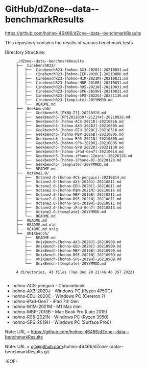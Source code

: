 # GitHub/dZone--data--benchmarkResults

https://github.com/hohno-46466/dZone--data--benchmarkResults

This repository contains the results of various benchmark tests

Directory Structure:

``` 
     ./dZone--data--benchmarkResults
     ├──  CinebenchR23/
     │   ├──  CinebenchR23-[hohno-AX3-2020J]-20210831.md
     │   ├──  CinebenchR23-[hohno-EEU-2020C]-202108DD.md
     │   ├──  CinebenchR23-[hohno-M1M-2021M]-20210831.md
     │   ├──  CinebenchR23-[hohno-MBP-2016B]-20210831.md
     │   ├──  CinebenchR23-[hohno-R95-2021N]-20210831.md
     │   ├──  CinebenchR23-[hohno-SP6-2019H]-20210831.md
     │   ├──  CinebenchR23-[hohno-SP8-2022G]-20221130.md
     │   ├──  CinebenchR23-[template]-20YYMMDD.md
     │   └──  README.md
     ├──  Geekbench5/
     │   ├──  Geekbench5-[PYNQ-Z1]-20210928.md
     │   ├──  Geekbench5-[RPi20210507-2121Y4]-20210928.md
     │   ├──  Geekbench5-[hohno-ACS-2021R]-20210816.md
     │   ├──  Geekbench5-[hohno-AX3-2020J]-20210805.md
     │   ├──  Geekbench5-[hohno-EEU-2020C]-20210318.md
     │   ├──  Geekbench5-[hohno-MBP-2016B]-20210805.md
     │   ├──  Geekbench5-[hohno-R95-2021N]-20210805.md
     │   ├──  Geekbench5-[hohno-SP6-2019H]-20210805.md
     │   ├──  Geekbench5-[hohno-SP8-2022U]-20221130.md
     │   ├──  Geekbench5-[hohno-iPad-Gen7]-20210614.md
     │   ├──  Geekbench5-[hohno-iPhone-12mini]-20220128.md
     │   ├──  Geekbench5-[hohno-iPhone-8]-20220128.md
     │   ├──  Geekbench5-[template]-20YYMMDD.md
     │   └──  README.md
     ├──  Octane2.0/
     │   ├──  Octane2.0-[hohno-ACS-penguin]-20210814.md
     │   ├──  Octane2.0-[hohno-AX3-2020J]-20210811.md
     │   ├──  Octane2.0-[hohno-EEU-2020C]-20210811.md
     │   ├──  Octane2.0-[hohno-M1M-2021M]-20210814.md
     │   ├──  Octane2.0-[hohno-MBP-2016B]-20210811.md
     │   ├──  Octane2.0-[hohno-R95-2021N]-20210811.md
     │   ├──  Octane2.0-[hohno-SP6-2019H]-20210811.md
     │   ├──  Octane2.0-[hohno-iPad-Gen7]-20210813.md
     │   ├──  Octane2.0-[template]-20YYMMDD.md
     │   └──  README.md
     ├──  README.md
     ├──  README.md.old
     ├──  README.md.orig
     └──  UNIXbench/
         ├──  README.md
         ├──  UnixBench-[hohno-AX3-2020J]-20210909.md
         ├──  UnixBench-[hohno-EEU-2020C]-20210909.md
         ├──  UnixBench-[hohno-MBP-2016B]-20210909.md
         ├──  UnixBench-[hohno-R95-2021N]-20210909.md
         ├──  UnixBench-[hohno-SP6-2019H]-20210909.md
         └──  UnixBench-[template]-20YYMMDD.md
     
     4 directories, 43 files (Tue Dec 20 21:46:46 JST 2022)


``` 
* hohno-ACS-penguin - Chromebook
* hohno-AX3-2020J   - Windows PC (Ryzen 4750G)
* hohno-EEU-2020C   - Windows PC (Cereron ?)
* hohno-iPad-Gen7   - iPad 7th Gen
* hohno-M1M-2021M   - M1 Mac mini
* hohno-MBP-2016B   - Mac Book Pro (Late 2015)
* hohno-R95-2021N   - Windows PC (Ryzen 3950)
* hohno-SP6-2019H   - Windows PC (Surface Pro6)

Note: URL = https://github.com/hohno-46466/dZone--data--benchmarkResults

Note: URL = git@github.com:hohno-46466/dZone--data--benchmarkResults.git

-EOF-
